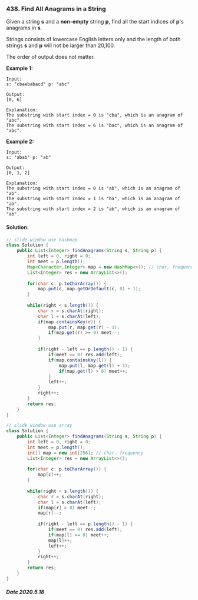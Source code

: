 ### 438. Find All Anagrams in a String

Given a string **s** and a **non-empty** string **p**, find all the start indices of **p**'s anagrams in **s**.

Strings consists of lowercase English letters only and the length of both strings **s** and **p** will not be larger than 20,100.

The order of output does not matter.

**Example 1:**

```
Input:
s: "cbaebabacd" p: "abc"

Output:
[0, 6]

Explanation:
The substring with start index = 0 is "cba", which is an anagram of "abc".
The substring with start index = 6 is "bac", which is an anagram of "abc".
```



**Example 2:**

```
Input:
s: "abab" p: "ab"

Output:
[0, 1, 2]

Explanation:
The substring with start index = 0 is "ab", which is an anagram of "ab".
The substring with start index = 1 is "ba", which is an anagram of "ab".
The substring with start index = 2 is "ab", which is an anagram of "ab".
```

#### Solution:

```java
// slide window use hashmap
class Solution {
    public List<Integer> findAnagrams(String s, String p) {
        int left = 0, right = 0;
        int meet = p.length();
        Map<Character,Integer> map = new HashMap<>(); // char, frequency
        List<Integer> res = new ArrayList<>();
        
        for(char c: p.toCharArray()) {
            map.put(c, map.getOrDefault(c, 0) + 1);
        }
        
        while(right < s.length()) {
            char r = s.charAt(right);
            char l = s.charAt(left);
            if(map.containsKey(r)) {
                map.put(r, map.get(r) - 1);
                if(map.get(r) >= 0) meet--;
            }
            
            if(right - left == p.length() - 1) {
                if(meet == 0) res.add(left);
                if(map.containsKey(l)) {
                    map.put(l, map.get(l) + 1);
                    if(map.get(l) > 0) meet++;
                }
                left++;
            }
            right++;
        }
        return res;
    }
}
```

```java
// slide window use array
class Solution {
    public List<Integer> findAnagrams(String s, String p) {
        int left = 0, right = 0;
        int meet = p.length();
        int[] map = new int[256]; // char, frequency
        List<Integer> res = new ArrayList<>();
        
        for(char c: p.toCharArray()) {
            map[c]++;
        }
        
        while(right < s.length()) {
            char r = s.charAt(right);
            char l = s.charAt(left);
            if(map[r] > 0) meet--;
            map[r]--;
            
            if(right - left == p.length() - 1) {
                if(meet == 0) res.add(left);
                if(map[l] >= 0) meet++;
                map[l]++;
                left++;
            }
            right++;
        }
        return res;
    }
}
```

##### Date 2020.5.18